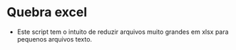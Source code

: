 # Quebra excel

 - Este script tem o intuito de reduzir arquivos muito grandes em xlsx para pequenos arquivos texto.